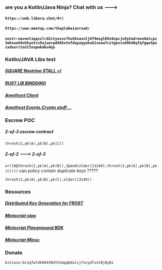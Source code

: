 ### are you a Kotlin/Java Ninja? Chat with us --->

#### `https://web.libera.chat/#=)`
#### `https://www.meetup.com/theplebeianroad/`
#### `nostr:nevent1qqszlrd2styxnvs7hxk8vasnlj8f9msgl08z0zpcju9y2edreun0atcpz3mhxue69uhhyetvv9ujuerpd46hxtnfdupzqywku82seaa7cxtgezcu80kd0qfqfgqw5puzxduurcta2t3xnpwkmku4qu`



### Kotlin/JAVA Libs test

##### [SQUARE Nostrino STALL =(](https://github.com/cashapp/nostrino)
##### [RUST LIB BINDDING](https://github.com/rust-nostr/nostr/tree/master/bindings/nostr-ffi/bindings-android) 
##### [Amethyst Client](https://github.com/vitorpamplona/amethyst/tree/main/ammolite) 
##### [Amethyst Events,Crypto stuff . . ](https://github.com/vitorpamplona/amethyst/tree/main/quartz) 

### Escrow POC

##### 2-of-3 escrow contract
`thresh(2,pk(A),pk(B),pk(C))`

##### 2-of-2  --->  2-of-3

`or(10@thresh(2,pk(A),pk(B)),1@and(older(13149),thresh(2,pk(A),pk(B),pk(C))))`
can policy contain duplicate keys ?????

`thresh(2,pk(A),pk(B),pk(C),older(13149))`



### Resources 

##### [Distributed Key Generation for FROST](https://github.com/BlockstreamResearch/bip-frost-dkg?tab=readme-ov-file#distributed-key-generation-for-frost)


##### [Miniscript sipa](https://bitcoin.sipa.be/miniscript/) 
##### [Miniscript Playgraound BDK](https://bitcoindevkit.org/bdk-cli/playground/) 
##### [Miniscript Minsc](https://min.sc/) 

### Donate
`bitcoin:bc1qfw7dk80439dth2mqq8dulsjfsnyd7xnt8j8y8z`

